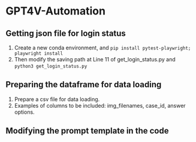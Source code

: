 # GPT4V-Automation

## Getting json file for login status

1. Create a new conda environment, and `pip install pytest-playwright; playwright install`
2. Then modify the saving path at Line 11 of get_login_status.py and `python3 get_login_status.py`

## Preparing the dataframe for data loading
1. Prepare a csv file for data loading.
2. Examples of columns to be included: img_filenames, case_id, answer options.

## Modifying the prompt template in the code
